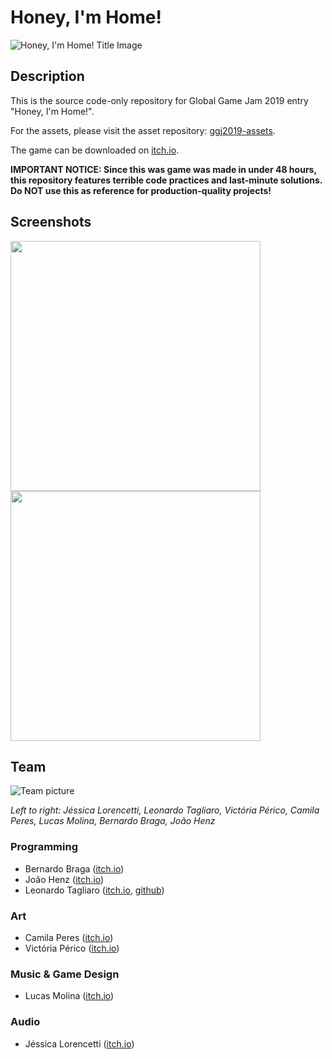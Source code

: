 
# Honey, I'm Home!

![Honey, I'm Home! Title Image](https://img.itch.zone/aW1hZ2UvMzYxNTEyLzE4MDgyNDgucG5n/original/9CUU%2Bp.png)

## Description

This is the source code-only repository for Global Game Jam 2019 entry "Honey, I'm Home!".

For the assets, please visit the asset repository: [ggj2019-assets](https://github.com/leotgo/ggj2019-assets).

The game can be downloaded on [itch.io](https://camilaperes.itch.io/honey-im-home).

**IMPORTANT NOTICE: Since this was game was made in under 48 hours, this repository features terrible code practices and last-minute solutions. Do NOT use this as reference for production-quality projects!**

## Screenshots

<img src="https://img.itch.zone/aW1hZ2UvMzYxNTEyLzE4MDg0NTcucG5n/original/pZIBsk.png" width="400"> <img src="https://img.itch.zone/aW1hZ2UvMzYxNTEyLzE4MDg0NTYucG5n/original/sAkG7V.png" width="400">

## Team

![Team picture](https://ggj.s3.amazonaws.com/styles/game_sidebar__wide/team_picture/2019/01/127248/fotoequipe_0.png)

*Left to right: Jéssica Lorencetti, Leonardo Tagliaro, Victória Périco, Camila Peres, Lucas Molina, Bernardo Braga, João Henz*

### Programming
* Bernardo Braga ([itch.io](https://garland-chaos.itch.io/))
* João Henz ([itch.io](https://joaohenz.itch.io/))
* Leonardo Tagliaro ([itch.io](https://leotgo.itch.io), [github](https://github.com/leotgo))

### Art
* Camila Peres ([itch.io](https://camilaperes.itch.io))
* Victória Périco ([itch.io](https://vick-perico.itch.io/))

### Music & Game Design

* Lucas Molina ([itch.io](https://lucasmolina.itch.io/))

### Audio

* Jéssica Lorencetti ([itch.io](https://tsukihime.itch.io/))
